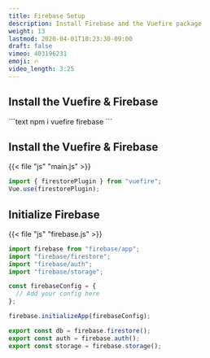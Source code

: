 ```yaml
---
title: Firebase Setup
description: Install Firebase and the Vuefire package
weight: 13
lastmod: 2020-04-01T10:23:30-09:00
draft: false
vimeo: 403196231
emoji: 🔥
video_length: 3:25
---
```


## Install the Vuefire & Firebase

<File name="command line">
  <Terminal />
</File>
```text
npm i vuefire firebase
```

## Install the Vuefire & Firebase

{{< file "js" "main.js" >}}

```javascript
import { firestorePlugin } from "vuefire";
Vue.use(firestorePlugin);
```

## Initialize Firebase

{{< file "js" "firebase.js" >}}

```javascript
import firebase from "firebase/app";
import "firebase/firestore";
import "firebase/auth";
import "firebase/storage";

const firebaseConfig = {
  // Add your config here
};

firebase.initializeApp(firebaseConfig);

export const db = firebase.firestore();
export const auth = firebase.auth();
export const storage = firebase.storage();
```
